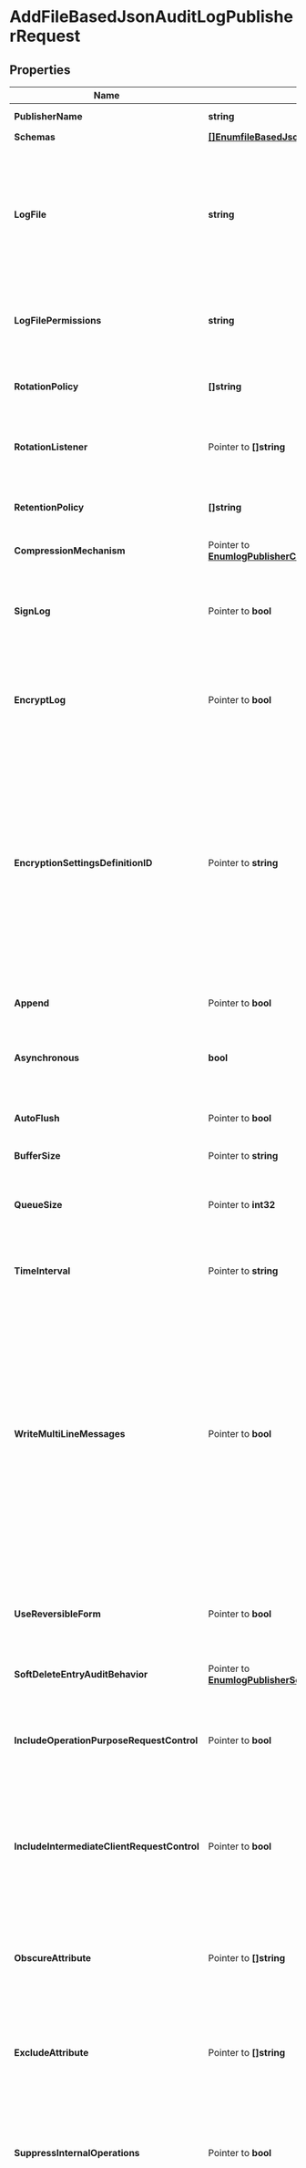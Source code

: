 # AddFileBasedJsonAuditLogPublisherRequest

## Properties

Name | Type | Description | Notes
------------ | ------------- | ------------- | -------------
**PublisherName** | **string** | Name of the new Log Publisher | 
**Schemas** | [**[]EnumfileBasedJsonAuditLogPublisherSchemaUrn**](EnumfileBasedJsonAuditLogPublisherSchemaUrn.md) |  | 
**LogFile** | **string** | The file name to use for the log files generated by the File Based JSON Audit Log Publisher. The path to the file can be specified either as relative to the server root or as an absolute path. | 
**LogFilePermissions** | **string** | The UNIX permissions of the log files created by this File Based JSON Audit Log Publisher. | 
**RotationPolicy** | **[]string** | The rotation policy to use for the File Based JSON Audit Log Publisher . | 
**RotationListener** | Pointer to **[]string** | A listener that should be notified whenever a log file is rotated out of service. | [optional] 
**RetentionPolicy** | **[]string** | The retention policy to use for the File Based JSON Audit Log Publisher . | 
**CompressionMechanism** | Pointer to [**EnumlogPublisherCompressionMechanismProp**](EnumlogPublisherCompressionMechanismProp.md) |  | [optional] 
**SignLog** | Pointer to **bool** | Indicates whether the log should be cryptographically signed so that the log content cannot be altered in an undetectable manner. | [optional] 
**EncryptLog** | Pointer to **bool** | Indicates whether log files should be encrypted so that their content is not available to unauthorized users. | [optional] 
**EncryptionSettingsDefinitionID** | Pointer to **string** | Specifies the ID of the encryption settings definition that should be used to encrypt the data. If this is not provided, the server&#39;s preferred encryption settings definition will be used. The \&quot;encryption-settings list\&quot; command can be used to obtain a list of the encryption settings definitions available in the server. | [optional] 
**Append** | Pointer to **bool** | Specifies whether to append to existing log files. | [optional] 
**Asynchronous** | **bool** | Indicates whether the File Based JSON Audit Log Publisher will publish records asynchronously. | 
**AutoFlush** | Pointer to **bool** | Specifies whether to flush the writer after every log record. | [optional] 
**BufferSize** | Pointer to **string** | Specifies the log file buffer size. | [optional] 
**QueueSize** | Pointer to **int32** | The maximum number of log records that can be stored in the asynchronous queue. | [optional] 
**TimeInterval** | Pointer to **string** | Specifies the interval at which to check whether the log files need to be rotated. | [optional] 
**WriteMultiLineMessages** | Pointer to **bool** | Indicates whether the JSON objects should use a multi-line representation (with each object field and array value on its own line) that may be easier for administrators to read, but each message will be larger (because of additional spaces and end-of-line markers), and it may be more difficult to consume and parse through some text-oriented tools. | [optional] 
**UseReversibleForm** | Pointer to **bool** | Indicates whether the audit log should be written in reversible form so that it is possible to revert the changes if desired. | [optional] 
**SoftDeleteEntryAuditBehavior** | Pointer to [**EnumlogPublisherSoftDeleteEntryAuditBehaviorProp**](EnumlogPublisherSoftDeleteEntryAuditBehaviorProp.md) |  | [optional] 
**IncludeOperationPurposeRequestControl** | Pointer to **bool** | Indicates whether to include information about any operation purpose request control that may have been included in the request. | [optional] 
**IncludeIntermediateClientRequestControl** | Pointer to **bool** | Indicates whether to include information about any intermediate client request control that may have been included in the request. | [optional] 
**ObscureAttribute** | Pointer to **[]string** | Specifies the names of any attribute types that should have their values obscured in the audit log because they may be considered sensitive. | [optional] 
**ExcludeAttribute** | Pointer to **[]string** | Specifies the names of any attribute types that should be excluded from the audit log. | [optional] 
**SuppressInternalOperations** | Pointer to **bool** | Indicates whether internal operations (for example, operations that are initiated by plugins) should be logged along with the operations that are requested by users. | [optional] 
**IncludeProductName** | Pointer to **bool** | Indicates whether log messages should include the product name for the Directory Server. | [optional] 
**IncludeInstanceName** | Pointer to **bool** | Indicates whether log messages should include the instance name for the Directory Server. | [optional] 
**IncludeStartupID** | Pointer to **bool** | Indicates whether log messages should include the startup ID for the Directory Server, which is a value assigned to the server instance at startup and may be used to identify when the server has been restarted. | [optional] 
**IncludeThreadID** | Pointer to **bool** | Indicates whether log messages should include the thread ID for the Directory Server in each log message. This ID can be used to correlate log messages from the same thread within a single log as well as generated by the same thread across different types of log files. More information about the thread with a specific ID can be obtained using the cn&#x3D;JVM Stack Trace,cn&#x3D;monitor entry. | [optional] 
**IncludeRequesterDN** | Pointer to **bool** | Indicates whether log messages for operation requests should include the DN of the authenticated user for the client connection on which the operation was requested. | [optional] 
**IncludeRequesterIPAddress** | Pointer to **bool** | Indicates whether log messages for operation requests should include the IP address of the client that requested the operation. | [optional] 
**IncludeRequestControls** | Pointer to **bool** | Indicates whether log messages for operation requests should include a list of the OIDs of any controls included in the request. | [optional] 
**IncludeResponseControls** | Pointer to **bool** | Indicates whether log messages for operation results should include a list of the OIDs of any controls included in the result. | [optional] 
**IncludeReplicationChangeID** | Pointer to **bool** | Indicates whether to log information about the replication change ID. | [optional] 
**LogConnects** | Pointer to **bool** | Indicates whether to log information about connections established to the server. | [optional] 
**LogDisconnects** | Pointer to **bool** | Indicates whether to log information about connections that have been closed by the client or terminated by the server. | [optional] 
**LogSecurityNegotiation** | Pointer to **bool** | Indicates whether to log information about the result of any security negotiation (e.g., SSL handshake) processing that has been performed. | [optional] 
**LogClientCertificates** | Pointer to **bool** | Indicates whether to log information about any client certificates presented to the server. | [optional] 
**LogRequests** | Pointer to **bool** | Indicates whether to log information about requests received from clients. | [optional] 
**LogResults** | Pointer to **bool** | Indicates whether to log information about the results of client requests. | [optional] 
**LogSearchEntries** | Pointer to **bool** | Indicates whether to log information about search result entries sent to the client. | [optional] 
**LogSearchReferences** | Pointer to **bool** | Indicates whether to log information about search result references sent to the client. | [optional] 
**LogIntermediateResponses** | Pointer to **bool** | Indicates whether to log information about intermediate responses sent to the client. | [optional] 
**SuppressReplicationOperations** | Pointer to **bool** | Indicates whether access messages that are generated by replication operations should be suppressed. | [optional] 
**CorrelateRequestsAndResults** | Pointer to **bool** | Indicates whether to automatically log result messages for any operation in which the corresponding request was logged. In such cases, the result, entry, and reference criteria will be ignored, although the log-responses, log-search-entries, and log-search-references properties will be honored. | [optional] 
**ConnectionCriteria** | Pointer to **string** | Specifies a set of connection criteria that must match the associated client connection in order for a connect, disconnect, request, or result message to be logged. | [optional] 
**RequestCriteria** | Pointer to **string** | Specifies a set of request criteria that must match the associated operation request in order for a request or result to be logged by this Access Log Publisher. | [optional] 
**ResultCriteria** | Pointer to **string** | Specifies a set of result criteria that must match the associated operation result in order for that result to be logged by this Access Log Publisher. | [optional] 
**SearchEntryCriteria** | Pointer to **string** | Specifies a set of search entry criteria that must match the associated search result entry in order for that it to be logged by this Access Log Publisher. | [optional] 
**SearchReferenceCriteria** | Pointer to **string** | Specifies a set of search reference criteria that must match the associated search result reference in order for that it to be logged by this Access Log Publisher. | [optional] 
**Description** | Pointer to **string** | A description for this Log Publisher | [optional] 
**Enabled** | **bool** | Indicates whether the Log Publisher is enabled for use. | 
**LoggingErrorBehavior** | Pointer to [**EnumlogPublisherLoggingErrorBehaviorProp**](EnumlogPublisherLoggingErrorBehaviorProp.md) |  | [optional] 

## Methods

### NewAddFileBasedJsonAuditLogPublisherRequest

`func NewAddFileBasedJsonAuditLogPublisherRequest(publisherName string, schemas []EnumfileBasedJsonAuditLogPublisherSchemaUrn, logFile string, logFilePermissions string, rotationPolicy []string, retentionPolicy []string, asynchronous bool, enabled bool, ) *AddFileBasedJsonAuditLogPublisherRequest`

NewAddFileBasedJsonAuditLogPublisherRequest instantiates a new AddFileBasedJsonAuditLogPublisherRequest object
This constructor will assign default values to properties that have it defined,
and makes sure properties required by API are set, but the set of arguments
will change when the set of required properties is changed

### NewAddFileBasedJsonAuditLogPublisherRequestWithDefaults

`func NewAddFileBasedJsonAuditLogPublisherRequestWithDefaults() *AddFileBasedJsonAuditLogPublisherRequest`

NewAddFileBasedJsonAuditLogPublisherRequestWithDefaults instantiates a new AddFileBasedJsonAuditLogPublisherRequest object
This constructor will only assign default values to properties that have it defined,
but it doesn't guarantee that properties required by API are set

### GetPublisherName

`func (o *AddFileBasedJsonAuditLogPublisherRequest) GetPublisherName() string`

GetPublisherName returns the PublisherName field if non-nil, zero value otherwise.

### GetPublisherNameOk

`func (o *AddFileBasedJsonAuditLogPublisherRequest) GetPublisherNameOk() (*string, bool)`

GetPublisherNameOk returns a tuple with the PublisherName field if it's non-nil, zero value otherwise
and a boolean to check if the value has been set.

### SetPublisherName

`func (o *AddFileBasedJsonAuditLogPublisherRequest) SetPublisherName(v string)`

SetPublisherName sets PublisherName field to given value.


### GetSchemas

`func (o *AddFileBasedJsonAuditLogPublisherRequest) GetSchemas() []EnumfileBasedJsonAuditLogPublisherSchemaUrn`

GetSchemas returns the Schemas field if non-nil, zero value otherwise.

### GetSchemasOk

`func (o *AddFileBasedJsonAuditLogPublisherRequest) GetSchemasOk() (*[]EnumfileBasedJsonAuditLogPublisherSchemaUrn, bool)`

GetSchemasOk returns a tuple with the Schemas field if it's non-nil, zero value otherwise
and a boolean to check if the value has been set.

### SetSchemas

`func (o *AddFileBasedJsonAuditLogPublisherRequest) SetSchemas(v []EnumfileBasedJsonAuditLogPublisherSchemaUrn)`

SetSchemas sets Schemas field to given value.


### GetLogFile

`func (o *AddFileBasedJsonAuditLogPublisherRequest) GetLogFile() string`

GetLogFile returns the LogFile field if non-nil, zero value otherwise.

### GetLogFileOk

`func (o *AddFileBasedJsonAuditLogPublisherRequest) GetLogFileOk() (*string, bool)`

GetLogFileOk returns a tuple with the LogFile field if it's non-nil, zero value otherwise
and a boolean to check if the value has been set.

### SetLogFile

`func (o *AddFileBasedJsonAuditLogPublisherRequest) SetLogFile(v string)`

SetLogFile sets LogFile field to given value.


### GetLogFilePermissions

`func (o *AddFileBasedJsonAuditLogPublisherRequest) GetLogFilePermissions() string`

GetLogFilePermissions returns the LogFilePermissions field if non-nil, zero value otherwise.

### GetLogFilePermissionsOk

`func (o *AddFileBasedJsonAuditLogPublisherRequest) GetLogFilePermissionsOk() (*string, bool)`

GetLogFilePermissionsOk returns a tuple with the LogFilePermissions field if it's non-nil, zero value otherwise
and a boolean to check if the value has been set.

### SetLogFilePermissions

`func (o *AddFileBasedJsonAuditLogPublisherRequest) SetLogFilePermissions(v string)`

SetLogFilePermissions sets LogFilePermissions field to given value.


### GetRotationPolicy

`func (o *AddFileBasedJsonAuditLogPublisherRequest) GetRotationPolicy() []string`

GetRotationPolicy returns the RotationPolicy field if non-nil, zero value otherwise.

### GetRotationPolicyOk

`func (o *AddFileBasedJsonAuditLogPublisherRequest) GetRotationPolicyOk() (*[]string, bool)`

GetRotationPolicyOk returns a tuple with the RotationPolicy field if it's non-nil, zero value otherwise
and a boolean to check if the value has been set.

### SetRotationPolicy

`func (o *AddFileBasedJsonAuditLogPublisherRequest) SetRotationPolicy(v []string)`

SetRotationPolicy sets RotationPolicy field to given value.


### GetRotationListener

`func (o *AddFileBasedJsonAuditLogPublisherRequest) GetRotationListener() []string`

GetRotationListener returns the RotationListener field if non-nil, zero value otherwise.

### GetRotationListenerOk

`func (o *AddFileBasedJsonAuditLogPublisherRequest) GetRotationListenerOk() (*[]string, bool)`

GetRotationListenerOk returns a tuple with the RotationListener field if it's non-nil, zero value otherwise
and a boolean to check if the value has been set.

### SetRotationListener

`func (o *AddFileBasedJsonAuditLogPublisherRequest) SetRotationListener(v []string)`

SetRotationListener sets RotationListener field to given value.

### HasRotationListener

`func (o *AddFileBasedJsonAuditLogPublisherRequest) HasRotationListener() bool`

HasRotationListener returns a boolean if a field has been set.

### GetRetentionPolicy

`func (o *AddFileBasedJsonAuditLogPublisherRequest) GetRetentionPolicy() []string`

GetRetentionPolicy returns the RetentionPolicy field if non-nil, zero value otherwise.

### GetRetentionPolicyOk

`func (o *AddFileBasedJsonAuditLogPublisherRequest) GetRetentionPolicyOk() (*[]string, bool)`

GetRetentionPolicyOk returns a tuple with the RetentionPolicy field if it's non-nil, zero value otherwise
and a boolean to check if the value has been set.

### SetRetentionPolicy

`func (o *AddFileBasedJsonAuditLogPublisherRequest) SetRetentionPolicy(v []string)`

SetRetentionPolicy sets RetentionPolicy field to given value.


### GetCompressionMechanism

`func (o *AddFileBasedJsonAuditLogPublisherRequest) GetCompressionMechanism() EnumlogPublisherCompressionMechanismProp`

GetCompressionMechanism returns the CompressionMechanism field if non-nil, zero value otherwise.

### GetCompressionMechanismOk

`func (o *AddFileBasedJsonAuditLogPublisherRequest) GetCompressionMechanismOk() (*EnumlogPublisherCompressionMechanismProp, bool)`

GetCompressionMechanismOk returns a tuple with the CompressionMechanism field if it's non-nil, zero value otherwise
and a boolean to check if the value has been set.

### SetCompressionMechanism

`func (o *AddFileBasedJsonAuditLogPublisherRequest) SetCompressionMechanism(v EnumlogPublisherCompressionMechanismProp)`

SetCompressionMechanism sets CompressionMechanism field to given value.

### HasCompressionMechanism

`func (o *AddFileBasedJsonAuditLogPublisherRequest) HasCompressionMechanism() bool`

HasCompressionMechanism returns a boolean if a field has been set.

### GetSignLog

`func (o *AddFileBasedJsonAuditLogPublisherRequest) GetSignLog() bool`

GetSignLog returns the SignLog field if non-nil, zero value otherwise.

### GetSignLogOk

`func (o *AddFileBasedJsonAuditLogPublisherRequest) GetSignLogOk() (*bool, bool)`

GetSignLogOk returns a tuple with the SignLog field if it's non-nil, zero value otherwise
and a boolean to check if the value has been set.

### SetSignLog

`func (o *AddFileBasedJsonAuditLogPublisherRequest) SetSignLog(v bool)`

SetSignLog sets SignLog field to given value.

### HasSignLog

`func (o *AddFileBasedJsonAuditLogPublisherRequest) HasSignLog() bool`

HasSignLog returns a boolean if a field has been set.

### GetEncryptLog

`func (o *AddFileBasedJsonAuditLogPublisherRequest) GetEncryptLog() bool`

GetEncryptLog returns the EncryptLog field if non-nil, zero value otherwise.

### GetEncryptLogOk

`func (o *AddFileBasedJsonAuditLogPublisherRequest) GetEncryptLogOk() (*bool, bool)`

GetEncryptLogOk returns a tuple with the EncryptLog field if it's non-nil, zero value otherwise
and a boolean to check if the value has been set.

### SetEncryptLog

`func (o *AddFileBasedJsonAuditLogPublisherRequest) SetEncryptLog(v bool)`

SetEncryptLog sets EncryptLog field to given value.

### HasEncryptLog

`func (o *AddFileBasedJsonAuditLogPublisherRequest) HasEncryptLog() bool`

HasEncryptLog returns a boolean if a field has been set.

### GetEncryptionSettingsDefinitionID

`func (o *AddFileBasedJsonAuditLogPublisherRequest) GetEncryptionSettingsDefinitionID() string`

GetEncryptionSettingsDefinitionID returns the EncryptionSettingsDefinitionID field if non-nil, zero value otherwise.

### GetEncryptionSettingsDefinitionIDOk

`func (o *AddFileBasedJsonAuditLogPublisherRequest) GetEncryptionSettingsDefinitionIDOk() (*string, bool)`

GetEncryptionSettingsDefinitionIDOk returns a tuple with the EncryptionSettingsDefinitionID field if it's non-nil, zero value otherwise
and a boolean to check if the value has been set.

### SetEncryptionSettingsDefinitionID

`func (o *AddFileBasedJsonAuditLogPublisherRequest) SetEncryptionSettingsDefinitionID(v string)`

SetEncryptionSettingsDefinitionID sets EncryptionSettingsDefinitionID field to given value.

### HasEncryptionSettingsDefinitionID

`func (o *AddFileBasedJsonAuditLogPublisherRequest) HasEncryptionSettingsDefinitionID() bool`

HasEncryptionSettingsDefinitionID returns a boolean if a field has been set.

### GetAppend

`func (o *AddFileBasedJsonAuditLogPublisherRequest) GetAppend() bool`

GetAppend returns the Append field if non-nil, zero value otherwise.

### GetAppendOk

`func (o *AddFileBasedJsonAuditLogPublisherRequest) GetAppendOk() (*bool, bool)`

GetAppendOk returns a tuple with the Append field if it's non-nil, zero value otherwise
and a boolean to check if the value has been set.

### SetAppend

`func (o *AddFileBasedJsonAuditLogPublisherRequest) SetAppend(v bool)`

SetAppend sets Append field to given value.

### HasAppend

`func (o *AddFileBasedJsonAuditLogPublisherRequest) HasAppend() bool`

HasAppend returns a boolean if a field has been set.

### GetAsynchronous

`func (o *AddFileBasedJsonAuditLogPublisherRequest) GetAsynchronous() bool`

GetAsynchronous returns the Asynchronous field if non-nil, zero value otherwise.

### GetAsynchronousOk

`func (o *AddFileBasedJsonAuditLogPublisherRequest) GetAsynchronousOk() (*bool, bool)`

GetAsynchronousOk returns a tuple with the Asynchronous field if it's non-nil, zero value otherwise
and a boolean to check if the value has been set.

### SetAsynchronous

`func (o *AddFileBasedJsonAuditLogPublisherRequest) SetAsynchronous(v bool)`

SetAsynchronous sets Asynchronous field to given value.


### GetAutoFlush

`func (o *AddFileBasedJsonAuditLogPublisherRequest) GetAutoFlush() bool`

GetAutoFlush returns the AutoFlush field if non-nil, zero value otherwise.

### GetAutoFlushOk

`func (o *AddFileBasedJsonAuditLogPublisherRequest) GetAutoFlushOk() (*bool, bool)`

GetAutoFlushOk returns a tuple with the AutoFlush field if it's non-nil, zero value otherwise
and a boolean to check if the value has been set.

### SetAutoFlush

`func (o *AddFileBasedJsonAuditLogPublisherRequest) SetAutoFlush(v bool)`

SetAutoFlush sets AutoFlush field to given value.

### HasAutoFlush

`func (o *AddFileBasedJsonAuditLogPublisherRequest) HasAutoFlush() bool`

HasAutoFlush returns a boolean if a field has been set.

### GetBufferSize

`func (o *AddFileBasedJsonAuditLogPublisherRequest) GetBufferSize() string`

GetBufferSize returns the BufferSize field if non-nil, zero value otherwise.

### GetBufferSizeOk

`func (o *AddFileBasedJsonAuditLogPublisherRequest) GetBufferSizeOk() (*string, bool)`

GetBufferSizeOk returns a tuple with the BufferSize field if it's non-nil, zero value otherwise
and a boolean to check if the value has been set.

### SetBufferSize

`func (o *AddFileBasedJsonAuditLogPublisherRequest) SetBufferSize(v string)`

SetBufferSize sets BufferSize field to given value.

### HasBufferSize

`func (o *AddFileBasedJsonAuditLogPublisherRequest) HasBufferSize() bool`

HasBufferSize returns a boolean if a field has been set.

### GetQueueSize

`func (o *AddFileBasedJsonAuditLogPublisherRequest) GetQueueSize() int32`

GetQueueSize returns the QueueSize field if non-nil, zero value otherwise.

### GetQueueSizeOk

`func (o *AddFileBasedJsonAuditLogPublisherRequest) GetQueueSizeOk() (*int32, bool)`

GetQueueSizeOk returns a tuple with the QueueSize field if it's non-nil, zero value otherwise
and a boolean to check if the value has been set.

### SetQueueSize

`func (o *AddFileBasedJsonAuditLogPublisherRequest) SetQueueSize(v int32)`

SetQueueSize sets QueueSize field to given value.

### HasQueueSize

`func (o *AddFileBasedJsonAuditLogPublisherRequest) HasQueueSize() bool`

HasQueueSize returns a boolean if a field has been set.

### GetTimeInterval

`func (o *AddFileBasedJsonAuditLogPublisherRequest) GetTimeInterval() string`

GetTimeInterval returns the TimeInterval field if non-nil, zero value otherwise.

### GetTimeIntervalOk

`func (o *AddFileBasedJsonAuditLogPublisherRequest) GetTimeIntervalOk() (*string, bool)`

GetTimeIntervalOk returns a tuple with the TimeInterval field if it's non-nil, zero value otherwise
and a boolean to check if the value has been set.

### SetTimeInterval

`func (o *AddFileBasedJsonAuditLogPublisherRequest) SetTimeInterval(v string)`

SetTimeInterval sets TimeInterval field to given value.

### HasTimeInterval

`func (o *AddFileBasedJsonAuditLogPublisherRequest) HasTimeInterval() bool`

HasTimeInterval returns a boolean if a field has been set.

### GetWriteMultiLineMessages

`func (o *AddFileBasedJsonAuditLogPublisherRequest) GetWriteMultiLineMessages() bool`

GetWriteMultiLineMessages returns the WriteMultiLineMessages field if non-nil, zero value otherwise.

### GetWriteMultiLineMessagesOk

`func (o *AddFileBasedJsonAuditLogPublisherRequest) GetWriteMultiLineMessagesOk() (*bool, bool)`

GetWriteMultiLineMessagesOk returns a tuple with the WriteMultiLineMessages field if it's non-nil, zero value otherwise
and a boolean to check if the value has been set.

### SetWriteMultiLineMessages

`func (o *AddFileBasedJsonAuditLogPublisherRequest) SetWriteMultiLineMessages(v bool)`

SetWriteMultiLineMessages sets WriteMultiLineMessages field to given value.

### HasWriteMultiLineMessages

`func (o *AddFileBasedJsonAuditLogPublisherRequest) HasWriteMultiLineMessages() bool`

HasWriteMultiLineMessages returns a boolean if a field has been set.

### GetUseReversibleForm

`func (o *AddFileBasedJsonAuditLogPublisherRequest) GetUseReversibleForm() bool`

GetUseReversibleForm returns the UseReversibleForm field if non-nil, zero value otherwise.

### GetUseReversibleFormOk

`func (o *AddFileBasedJsonAuditLogPublisherRequest) GetUseReversibleFormOk() (*bool, bool)`

GetUseReversibleFormOk returns a tuple with the UseReversibleForm field if it's non-nil, zero value otherwise
and a boolean to check if the value has been set.

### SetUseReversibleForm

`func (o *AddFileBasedJsonAuditLogPublisherRequest) SetUseReversibleForm(v bool)`

SetUseReversibleForm sets UseReversibleForm field to given value.

### HasUseReversibleForm

`func (o *AddFileBasedJsonAuditLogPublisherRequest) HasUseReversibleForm() bool`

HasUseReversibleForm returns a boolean if a field has been set.

### GetSoftDeleteEntryAuditBehavior

`func (o *AddFileBasedJsonAuditLogPublisherRequest) GetSoftDeleteEntryAuditBehavior() EnumlogPublisherSoftDeleteEntryAuditBehaviorProp`

GetSoftDeleteEntryAuditBehavior returns the SoftDeleteEntryAuditBehavior field if non-nil, zero value otherwise.

### GetSoftDeleteEntryAuditBehaviorOk

`func (o *AddFileBasedJsonAuditLogPublisherRequest) GetSoftDeleteEntryAuditBehaviorOk() (*EnumlogPublisherSoftDeleteEntryAuditBehaviorProp, bool)`

GetSoftDeleteEntryAuditBehaviorOk returns a tuple with the SoftDeleteEntryAuditBehavior field if it's non-nil, zero value otherwise
and a boolean to check if the value has been set.

### SetSoftDeleteEntryAuditBehavior

`func (o *AddFileBasedJsonAuditLogPublisherRequest) SetSoftDeleteEntryAuditBehavior(v EnumlogPublisherSoftDeleteEntryAuditBehaviorProp)`

SetSoftDeleteEntryAuditBehavior sets SoftDeleteEntryAuditBehavior field to given value.

### HasSoftDeleteEntryAuditBehavior

`func (o *AddFileBasedJsonAuditLogPublisherRequest) HasSoftDeleteEntryAuditBehavior() bool`

HasSoftDeleteEntryAuditBehavior returns a boolean if a field has been set.

### GetIncludeOperationPurposeRequestControl

`func (o *AddFileBasedJsonAuditLogPublisherRequest) GetIncludeOperationPurposeRequestControl() bool`

GetIncludeOperationPurposeRequestControl returns the IncludeOperationPurposeRequestControl field if non-nil, zero value otherwise.

### GetIncludeOperationPurposeRequestControlOk

`func (o *AddFileBasedJsonAuditLogPublisherRequest) GetIncludeOperationPurposeRequestControlOk() (*bool, bool)`

GetIncludeOperationPurposeRequestControlOk returns a tuple with the IncludeOperationPurposeRequestControl field if it's non-nil, zero value otherwise
and a boolean to check if the value has been set.

### SetIncludeOperationPurposeRequestControl

`func (o *AddFileBasedJsonAuditLogPublisherRequest) SetIncludeOperationPurposeRequestControl(v bool)`

SetIncludeOperationPurposeRequestControl sets IncludeOperationPurposeRequestControl field to given value.

### HasIncludeOperationPurposeRequestControl

`func (o *AddFileBasedJsonAuditLogPublisherRequest) HasIncludeOperationPurposeRequestControl() bool`

HasIncludeOperationPurposeRequestControl returns a boolean if a field has been set.

### GetIncludeIntermediateClientRequestControl

`func (o *AddFileBasedJsonAuditLogPublisherRequest) GetIncludeIntermediateClientRequestControl() bool`

GetIncludeIntermediateClientRequestControl returns the IncludeIntermediateClientRequestControl field if non-nil, zero value otherwise.

### GetIncludeIntermediateClientRequestControlOk

`func (o *AddFileBasedJsonAuditLogPublisherRequest) GetIncludeIntermediateClientRequestControlOk() (*bool, bool)`

GetIncludeIntermediateClientRequestControlOk returns a tuple with the IncludeIntermediateClientRequestControl field if it's non-nil, zero value otherwise
and a boolean to check if the value has been set.

### SetIncludeIntermediateClientRequestControl

`func (o *AddFileBasedJsonAuditLogPublisherRequest) SetIncludeIntermediateClientRequestControl(v bool)`

SetIncludeIntermediateClientRequestControl sets IncludeIntermediateClientRequestControl field to given value.

### HasIncludeIntermediateClientRequestControl

`func (o *AddFileBasedJsonAuditLogPublisherRequest) HasIncludeIntermediateClientRequestControl() bool`

HasIncludeIntermediateClientRequestControl returns a boolean if a field has been set.

### GetObscureAttribute

`func (o *AddFileBasedJsonAuditLogPublisherRequest) GetObscureAttribute() []string`

GetObscureAttribute returns the ObscureAttribute field if non-nil, zero value otherwise.

### GetObscureAttributeOk

`func (o *AddFileBasedJsonAuditLogPublisherRequest) GetObscureAttributeOk() (*[]string, bool)`

GetObscureAttributeOk returns a tuple with the ObscureAttribute field if it's non-nil, zero value otherwise
and a boolean to check if the value has been set.

### SetObscureAttribute

`func (o *AddFileBasedJsonAuditLogPublisherRequest) SetObscureAttribute(v []string)`

SetObscureAttribute sets ObscureAttribute field to given value.

### HasObscureAttribute

`func (o *AddFileBasedJsonAuditLogPublisherRequest) HasObscureAttribute() bool`

HasObscureAttribute returns a boolean if a field has been set.

### GetExcludeAttribute

`func (o *AddFileBasedJsonAuditLogPublisherRequest) GetExcludeAttribute() []string`

GetExcludeAttribute returns the ExcludeAttribute field if non-nil, zero value otherwise.

### GetExcludeAttributeOk

`func (o *AddFileBasedJsonAuditLogPublisherRequest) GetExcludeAttributeOk() (*[]string, bool)`

GetExcludeAttributeOk returns a tuple with the ExcludeAttribute field if it's non-nil, zero value otherwise
and a boolean to check if the value has been set.

### SetExcludeAttribute

`func (o *AddFileBasedJsonAuditLogPublisherRequest) SetExcludeAttribute(v []string)`

SetExcludeAttribute sets ExcludeAttribute field to given value.

### HasExcludeAttribute

`func (o *AddFileBasedJsonAuditLogPublisherRequest) HasExcludeAttribute() bool`

HasExcludeAttribute returns a boolean if a field has been set.

### GetSuppressInternalOperations

`func (o *AddFileBasedJsonAuditLogPublisherRequest) GetSuppressInternalOperations() bool`

GetSuppressInternalOperations returns the SuppressInternalOperations field if non-nil, zero value otherwise.

### GetSuppressInternalOperationsOk

`func (o *AddFileBasedJsonAuditLogPublisherRequest) GetSuppressInternalOperationsOk() (*bool, bool)`

GetSuppressInternalOperationsOk returns a tuple with the SuppressInternalOperations field if it's non-nil, zero value otherwise
and a boolean to check if the value has been set.

### SetSuppressInternalOperations

`func (o *AddFileBasedJsonAuditLogPublisherRequest) SetSuppressInternalOperations(v bool)`

SetSuppressInternalOperations sets SuppressInternalOperations field to given value.

### HasSuppressInternalOperations

`func (o *AddFileBasedJsonAuditLogPublisherRequest) HasSuppressInternalOperations() bool`

HasSuppressInternalOperations returns a boolean if a field has been set.

### GetIncludeProductName

`func (o *AddFileBasedJsonAuditLogPublisherRequest) GetIncludeProductName() bool`

GetIncludeProductName returns the IncludeProductName field if non-nil, zero value otherwise.

### GetIncludeProductNameOk

`func (o *AddFileBasedJsonAuditLogPublisherRequest) GetIncludeProductNameOk() (*bool, bool)`

GetIncludeProductNameOk returns a tuple with the IncludeProductName field if it's non-nil, zero value otherwise
and a boolean to check if the value has been set.

### SetIncludeProductName

`func (o *AddFileBasedJsonAuditLogPublisherRequest) SetIncludeProductName(v bool)`

SetIncludeProductName sets IncludeProductName field to given value.

### HasIncludeProductName

`func (o *AddFileBasedJsonAuditLogPublisherRequest) HasIncludeProductName() bool`

HasIncludeProductName returns a boolean if a field has been set.

### GetIncludeInstanceName

`func (o *AddFileBasedJsonAuditLogPublisherRequest) GetIncludeInstanceName() bool`

GetIncludeInstanceName returns the IncludeInstanceName field if non-nil, zero value otherwise.

### GetIncludeInstanceNameOk

`func (o *AddFileBasedJsonAuditLogPublisherRequest) GetIncludeInstanceNameOk() (*bool, bool)`

GetIncludeInstanceNameOk returns a tuple with the IncludeInstanceName field if it's non-nil, zero value otherwise
and a boolean to check if the value has been set.

### SetIncludeInstanceName

`func (o *AddFileBasedJsonAuditLogPublisherRequest) SetIncludeInstanceName(v bool)`

SetIncludeInstanceName sets IncludeInstanceName field to given value.

### HasIncludeInstanceName

`func (o *AddFileBasedJsonAuditLogPublisherRequest) HasIncludeInstanceName() bool`

HasIncludeInstanceName returns a boolean if a field has been set.

### GetIncludeStartupID

`func (o *AddFileBasedJsonAuditLogPublisherRequest) GetIncludeStartupID() bool`

GetIncludeStartupID returns the IncludeStartupID field if non-nil, zero value otherwise.

### GetIncludeStartupIDOk

`func (o *AddFileBasedJsonAuditLogPublisherRequest) GetIncludeStartupIDOk() (*bool, bool)`

GetIncludeStartupIDOk returns a tuple with the IncludeStartupID field if it's non-nil, zero value otherwise
and a boolean to check if the value has been set.

### SetIncludeStartupID

`func (o *AddFileBasedJsonAuditLogPublisherRequest) SetIncludeStartupID(v bool)`

SetIncludeStartupID sets IncludeStartupID field to given value.

### HasIncludeStartupID

`func (o *AddFileBasedJsonAuditLogPublisherRequest) HasIncludeStartupID() bool`

HasIncludeStartupID returns a boolean if a field has been set.

### GetIncludeThreadID

`func (o *AddFileBasedJsonAuditLogPublisherRequest) GetIncludeThreadID() bool`

GetIncludeThreadID returns the IncludeThreadID field if non-nil, zero value otherwise.

### GetIncludeThreadIDOk

`func (o *AddFileBasedJsonAuditLogPublisherRequest) GetIncludeThreadIDOk() (*bool, bool)`

GetIncludeThreadIDOk returns a tuple with the IncludeThreadID field if it's non-nil, zero value otherwise
and a boolean to check if the value has been set.

### SetIncludeThreadID

`func (o *AddFileBasedJsonAuditLogPublisherRequest) SetIncludeThreadID(v bool)`

SetIncludeThreadID sets IncludeThreadID field to given value.

### HasIncludeThreadID

`func (o *AddFileBasedJsonAuditLogPublisherRequest) HasIncludeThreadID() bool`

HasIncludeThreadID returns a boolean if a field has been set.

### GetIncludeRequesterDN

`func (o *AddFileBasedJsonAuditLogPublisherRequest) GetIncludeRequesterDN() bool`

GetIncludeRequesterDN returns the IncludeRequesterDN field if non-nil, zero value otherwise.

### GetIncludeRequesterDNOk

`func (o *AddFileBasedJsonAuditLogPublisherRequest) GetIncludeRequesterDNOk() (*bool, bool)`

GetIncludeRequesterDNOk returns a tuple with the IncludeRequesterDN field if it's non-nil, zero value otherwise
and a boolean to check if the value has been set.

### SetIncludeRequesterDN

`func (o *AddFileBasedJsonAuditLogPublisherRequest) SetIncludeRequesterDN(v bool)`

SetIncludeRequesterDN sets IncludeRequesterDN field to given value.

### HasIncludeRequesterDN

`func (o *AddFileBasedJsonAuditLogPublisherRequest) HasIncludeRequesterDN() bool`

HasIncludeRequesterDN returns a boolean if a field has been set.

### GetIncludeRequesterIPAddress

`func (o *AddFileBasedJsonAuditLogPublisherRequest) GetIncludeRequesterIPAddress() bool`

GetIncludeRequesterIPAddress returns the IncludeRequesterIPAddress field if non-nil, zero value otherwise.

### GetIncludeRequesterIPAddressOk

`func (o *AddFileBasedJsonAuditLogPublisherRequest) GetIncludeRequesterIPAddressOk() (*bool, bool)`

GetIncludeRequesterIPAddressOk returns a tuple with the IncludeRequesterIPAddress field if it's non-nil, zero value otherwise
and a boolean to check if the value has been set.

### SetIncludeRequesterIPAddress

`func (o *AddFileBasedJsonAuditLogPublisherRequest) SetIncludeRequesterIPAddress(v bool)`

SetIncludeRequesterIPAddress sets IncludeRequesterIPAddress field to given value.

### HasIncludeRequesterIPAddress

`func (o *AddFileBasedJsonAuditLogPublisherRequest) HasIncludeRequesterIPAddress() bool`

HasIncludeRequesterIPAddress returns a boolean if a field has been set.

### GetIncludeRequestControls

`func (o *AddFileBasedJsonAuditLogPublisherRequest) GetIncludeRequestControls() bool`

GetIncludeRequestControls returns the IncludeRequestControls field if non-nil, zero value otherwise.

### GetIncludeRequestControlsOk

`func (o *AddFileBasedJsonAuditLogPublisherRequest) GetIncludeRequestControlsOk() (*bool, bool)`

GetIncludeRequestControlsOk returns a tuple with the IncludeRequestControls field if it's non-nil, zero value otherwise
and a boolean to check if the value has been set.

### SetIncludeRequestControls

`func (o *AddFileBasedJsonAuditLogPublisherRequest) SetIncludeRequestControls(v bool)`

SetIncludeRequestControls sets IncludeRequestControls field to given value.

### HasIncludeRequestControls

`func (o *AddFileBasedJsonAuditLogPublisherRequest) HasIncludeRequestControls() bool`

HasIncludeRequestControls returns a boolean if a field has been set.

### GetIncludeResponseControls

`func (o *AddFileBasedJsonAuditLogPublisherRequest) GetIncludeResponseControls() bool`

GetIncludeResponseControls returns the IncludeResponseControls field if non-nil, zero value otherwise.

### GetIncludeResponseControlsOk

`func (o *AddFileBasedJsonAuditLogPublisherRequest) GetIncludeResponseControlsOk() (*bool, bool)`

GetIncludeResponseControlsOk returns a tuple with the IncludeResponseControls field if it's non-nil, zero value otherwise
and a boolean to check if the value has been set.

### SetIncludeResponseControls

`func (o *AddFileBasedJsonAuditLogPublisherRequest) SetIncludeResponseControls(v bool)`

SetIncludeResponseControls sets IncludeResponseControls field to given value.

### HasIncludeResponseControls

`func (o *AddFileBasedJsonAuditLogPublisherRequest) HasIncludeResponseControls() bool`

HasIncludeResponseControls returns a boolean if a field has been set.

### GetIncludeReplicationChangeID

`func (o *AddFileBasedJsonAuditLogPublisherRequest) GetIncludeReplicationChangeID() bool`

GetIncludeReplicationChangeID returns the IncludeReplicationChangeID field if non-nil, zero value otherwise.

### GetIncludeReplicationChangeIDOk

`func (o *AddFileBasedJsonAuditLogPublisherRequest) GetIncludeReplicationChangeIDOk() (*bool, bool)`

GetIncludeReplicationChangeIDOk returns a tuple with the IncludeReplicationChangeID field if it's non-nil, zero value otherwise
and a boolean to check if the value has been set.

### SetIncludeReplicationChangeID

`func (o *AddFileBasedJsonAuditLogPublisherRequest) SetIncludeReplicationChangeID(v bool)`

SetIncludeReplicationChangeID sets IncludeReplicationChangeID field to given value.

### HasIncludeReplicationChangeID

`func (o *AddFileBasedJsonAuditLogPublisherRequest) HasIncludeReplicationChangeID() bool`

HasIncludeReplicationChangeID returns a boolean if a field has been set.

### GetLogConnects

`func (o *AddFileBasedJsonAuditLogPublisherRequest) GetLogConnects() bool`

GetLogConnects returns the LogConnects field if non-nil, zero value otherwise.

### GetLogConnectsOk

`func (o *AddFileBasedJsonAuditLogPublisherRequest) GetLogConnectsOk() (*bool, bool)`

GetLogConnectsOk returns a tuple with the LogConnects field if it's non-nil, zero value otherwise
and a boolean to check if the value has been set.

### SetLogConnects

`func (o *AddFileBasedJsonAuditLogPublisherRequest) SetLogConnects(v bool)`

SetLogConnects sets LogConnects field to given value.

### HasLogConnects

`func (o *AddFileBasedJsonAuditLogPublisherRequest) HasLogConnects() bool`

HasLogConnects returns a boolean if a field has been set.

### GetLogDisconnects

`func (o *AddFileBasedJsonAuditLogPublisherRequest) GetLogDisconnects() bool`

GetLogDisconnects returns the LogDisconnects field if non-nil, zero value otherwise.

### GetLogDisconnectsOk

`func (o *AddFileBasedJsonAuditLogPublisherRequest) GetLogDisconnectsOk() (*bool, bool)`

GetLogDisconnectsOk returns a tuple with the LogDisconnects field if it's non-nil, zero value otherwise
and a boolean to check if the value has been set.

### SetLogDisconnects

`func (o *AddFileBasedJsonAuditLogPublisherRequest) SetLogDisconnects(v bool)`

SetLogDisconnects sets LogDisconnects field to given value.

### HasLogDisconnects

`func (o *AddFileBasedJsonAuditLogPublisherRequest) HasLogDisconnects() bool`

HasLogDisconnects returns a boolean if a field has been set.

### GetLogSecurityNegotiation

`func (o *AddFileBasedJsonAuditLogPublisherRequest) GetLogSecurityNegotiation() bool`

GetLogSecurityNegotiation returns the LogSecurityNegotiation field if non-nil, zero value otherwise.

### GetLogSecurityNegotiationOk

`func (o *AddFileBasedJsonAuditLogPublisherRequest) GetLogSecurityNegotiationOk() (*bool, bool)`

GetLogSecurityNegotiationOk returns a tuple with the LogSecurityNegotiation field if it's non-nil, zero value otherwise
and a boolean to check if the value has been set.

### SetLogSecurityNegotiation

`func (o *AddFileBasedJsonAuditLogPublisherRequest) SetLogSecurityNegotiation(v bool)`

SetLogSecurityNegotiation sets LogSecurityNegotiation field to given value.

### HasLogSecurityNegotiation

`func (o *AddFileBasedJsonAuditLogPublisherRequest) HasLogSecurityNegotiation() bool`

HasLogSecurityNegotiation returns a boolean if a field has been set.

### GetLogClientCertificates

`func (o *AddFileBasedJsonAuditLogPublisherRequest) GetLogClientCertificates() bool`

GetLogClientCertificates returns the LogClientCertificates field if non-nil, zero value otherwise.

### GetLogClientCertificatesOk

`func (o *AddFileBasedJsonAuditLogPublisherRequest) GetLogClientCertificatesOk() (*bool, bool)`

GetLogClientCertificatesOk returns a tuple with the LogClientCertificates field if it's non-nil, zero value otherwise
and a boolean to check if the value has been set.

### SetLogClientCertificates

`func (o *AddFileBasedJsonAuditLogPublisherRequest) SetLogClientCertificates(v bool)`

SetLogClientCertificates sets LogClientCertificates field to given value.

### HasLogClientCertificates

`func (o *AddFileBasedJsonAuditLogPublisherRequest) HasLogClientCertificates() bool`

HasLogClientCertificates returns a boolean if a field has been set.

### GetLogRequests

`func (o *AddFileBasedJsonAuditLogPublisherRequest) GetLogRequests() bool`

GetLogRequests returns the LogRequests field if non-nil, zero value otherwise.

### GetLogRequestsOk

`func (o *AddFileBasedJsonAuditLogPublisherRequest) GetLogRequestsOk() (*bool, bool)`

GetLogRequestsOk returns a tuple with the LogRequests field if it's non-nil, zero value otherwise
and a boolean to check if the value has been set.

### SetLogRequests

`func (o *AddFileBasedJsonAuditLogPublisherRequest) SetLogRequests(v bool)`

SetLogRequests sets LogRequests field to given value.

### HasLogRequests

`func (o *AddFileBasedJsonAuditLogPublisherRequest) HasLogRequests() bool`

HasLogRequests returns a boolean if a field has been set.

### GetLogResults

`func (o *AddFileBasedJsonAuditLogPublisherRequest) GetLogResults() bool`

GetLogResults returns the LogResults field if non-nil, zero value otherwise.

### GetLogResultsOk

`func (o *AddFileBasedJsonAuditLogPublisherRequest) GetLogResultsOk() (*bool, bool)`

GetLogResultsOk returns a tuple with the LogResults field if it's non-nil, zero value otherwise
and a boolean to check if the value has been set.

### SetLogResults

`func (o *AddFileBasedJsonAuditLogPublisherRequest) SetLogResults(v bool)`

SetLogResults sets LogResults field to given value.

### HasLogResults

`func (o *AddFileBasedJsonAuditLogPublisherRequest) HasLogResults() bool`

HasLogResults returns a boolean if a field has been set.

### GetLogSearchEntries

`func (o *AddFileBasedJsonAuditLogPublisherRequest) GetLogSearchEntries() bool`

GetLogSearchEntries returns the LogSearchEntries field if non-nil, zero value otherwise.

### GetLogSearchEntriesOk

`func (o *AddFileBasedJsonAuditLogPublisherRequest) GetLogSearchEntriesOk() (*bool, bool)`

GetLogSearchEntriesOk returns a tuple with the LogSearchEntries field if it's non-nil, zero value otherwise
and a boolean to check if the value has been set.

### SetLogSearchEntries

`func (o *AddFileBasedJsonAuditLogPublisherRequest) SetLogSearchEntries(v bool)`

SetLogSearchEntries sets LogSearchEntries field to given value.

### HasLogSearchEntries

`func (o *AddFileBasedJsonAuditLogPublisherRequest) HasLogSearchEntries() bool`

HasLogSearchEntries returns a boolean if a field has been set.

### GetLogSearchReferences

`func (o *AddFileBasedJsonAuditLogPublisherRequest) GetLogSearchReferences() bool`

GetLogSearchReferences returns the LogSearchReferences field if non-nil, zero value otherwise.

### GetLogSearchReferencesOk

`func (o *AddFileBasedJsonAuditLogPublisherRequest) GetLogSearchReferencesOk() (*bool, bool)`

GetLogSearchReferencesOk returns a tuple with the LogSearchReferences field if it's non-nil, zero value otherwise
and a boolean to check if the value has been set.

### SetLogSearchReferences

`func (o *AddFileBasedJsonAuditLogPublisherRequest) SetLogSearchReferences(v bool)`

SetLogSearchReferences sets LogSearchReferences field to given value.

### HasLogSearchReferences

`func (o *AddFileBasedJsonAuditLogPublisherRequest) HasLogSearchReferences() bool`

HasLogSearchReferences returns a boolean if a field has been set.

### GetLogIntermediateResponses

`func (o *AddFileBasedJsonAuditLogPublisherRequest) GetLogIntermediateResponses() bool`

GetLogIntermediateResponses returns the LogIntermediateResponses field if non-nil, zero value otherwise.

### GetLogIntermediateResponsesOk

`func (o *AddFileBasedJsonAuditLogPublisherRequest) GetLogIntermediateResponsesOk() (*bool, bool)`

GetLogIntermediateResponsesOk returns a tuple with the LogIntermediateResponses field if it's non-nil, zero value otherwise
and a boolean to check if the value has been set.

### SetLogIntermediateResponses

`func (o *AddFileBasedJsonAuditLogPublisherRequest) SetLogIntermediateResponses(v bool)`

SetLogIntermediateResponses sets LogIntermediateResponses field to given value.

### HasLogIntermediateResponses

`func (o *AddFileBasedJsonAuditLogPublisherRequest) HasLogIntermediateResponses() bool`

HasLogIntermediateResponses returns a boolean if a field has been set.

### GetSuppressReplicationOperations

`func (o *AddFileBasedJsonAuditLogPublisherRequest) GetSuppressReplicationOperations() bool`

GetSuppressReplicationOperations returns the SuppressReplicationOperations field if non-nil, zero value otherwise.

### GetSuppressReplicationOperationsOk

`func (o *AddFileBasedJsonAuditLogPublisherRequest) GetSuppressReplicationOperationsOk() (*bool, bool)`

GetSuppressReplicationOperationsOk returns a tuple with the SuppressReplicationOperations field if it's non-nil, zero value otherwise
and a boolean to check if the value has been set.

### SetSuppressReplicationOperations

`func (o *AddFileBasedJsonAuditLogPublisherRequest) SetSuppressReplicationOperations(v bool)`

SetSuppressReplicationOperations sets SuppressReplicationOperations field to given value.

### HasSuppressReplicationOperations

`func (o *AddFileBasedJsonAuditLogPublisherRequest) HasSuppressReplicationOperations() bool`

HasSuppressReplicationOperations returns a boolean if a field has been set.

### GetCorrelateRequestsAndResults

`func (o *AddFileBasedJsonAuditLogPublisherRequest) GetCorrelateRequestsAndResults() bool`

GetCorrelateRequestsAndResults returns the CorrelateRequestsAndResults field if non-nil, zero value otherwise.

### GetCorrelateRequestsAndResultsOk

`func (o *AddFileBasedJsonAuditLogPublisherRequest) GetCorrelateRequestsAndResultsOk() (*bool, bool)`

GetCorrelateRequestsAndResultsOk returns a tuple with the CorrelateRequestsAndResults field if it's non-nil, zero value otherwise
and a boolean to check if the value has been set.

### SetCorrelateRequestsAndResults

`func (o *AddFileBasedJsonAuditLogPublisherRequest) SetCorrelateRequestsAndResults(v bool)`

SetCorrelateRequestsAndResults sets CorrelateRequestsAndResults field to given value.

### HasCorrelateRequestsAndResults

`func (o *AddFileBasedJsonAuditLogPublisherRequest) HasCorrelateRequestsAndResults() bool`

HasCorrelateRequestsAndResults returns a boolean if a field has been set.

### GetConnectionCriteria

`func (o *AddFileBasedJsonAuditLogPublisherRequest) GetConnectionCriteria() string`

GetConnectionCriteria returns the ConnectionCriteria field if non-nil, zero value otherwise.

### GetConnectionCriteriaOk

`func (o *AddFileBasedJsonAuditLogPublisherRequest) GetConnectionCriteriaOk() (*string, bool)`

GetConnectionCriteriaOk returns a tuple with the ConnectionCriteria field if it's non-nil, zero value otherwise
and a boolean to check if the value has been set.

### SetConnectionCriteria

`func (o *AddFileBasedJsonAuditLogPublisherRequest) SetConnectionCriteria(v string)`

SetConnectionCriteria sets ConnectionCriteria field to given value.

### HasConnectionCriteria

`func (o *AddFileBasedJsonAuditLogPublisherRequest) HasConnectionCriteria() bool`

HasConnectionCriteria returns a boolean if a field has been set.

### GetRequestCriteria

`func (o *AddFileBasedJsonAuditLogPublisherRequest) GetRequestCriteria() string`

GetRequestCriteria returns the RequestCriteria field if non-nil, zero value otherwise.

### GetRequestCriteriaOk

`func (o *AddFileBasedJsonAuditLogPublisherRequest) GetRequestCriteriaOk() (*string, bool)`

GetRequestCriteriaOk returns a tuple with the RequestCriteria field if it's non-nil, zero value otherwise
and a boolean to check if the value has been set.

### SetRequestCriteria

`func (o *AddFileBasedJsonAuditLogPublisherRequest) SetRequestCriteria(v string)`

SetRequestCriteria sets RequestCriteria field to given value.

### HasRequestCriteria

`func (o *AddFileBasedJsonAuditLogPublisherRequest) HasRequestCriteria() bool`

HasRequestCriteria returns a boolean if a field has been set.

### GetResultCriteria

`func (o *AddFileBasedJsonAuditLogPublisherRequest) GetResultCriteria() string`

GetResultCriteria returns the ResultCriteria field if non-nil, zero value otherwise.

### GetResultCriteriaOk

`func (o *AddFileBasedJsonAuditLogPublisherRequest) GetResultCriteriaOk() (*string, bool)`

GetResultCriteriaOk returns a tuple with the ResultCriteria field if it's non-nil, zero value otherwise
and a boolean to check if the value has been set.

### SetResultCriteria

`func (o *AddFileBasedJsonAuditLogPublisherRequest) SetResultCriteria(v string)`

SetResultCriteria sets ResultCriteria field to given value.

### HasResultCriteria

`func (o *AddFileBasedJsonAuditLogPublisherRequest) HasResultCriteria() bool`

HasResultCriteria returns a boolean if a field has been set.

### GetSearchEntryCriteria

`func (o *AddFileBasedJsonAuditLogPublisherRequest) GetSearchEntryCriteria() string`

GetSearchEntryCriteria returns the SearchEntryCriteria field if non-nil, zero value otherwise.

### GetSearchEntryCriteriaOk

`func (o *AddFileBasedJsonAuditLogPublisherRequest) GetSearchEntryCriteriaOk() (*string, bool)`

GetSearchEntryCriteriaOk returns a tuple with the SearchEntryCriteria field if it's non-nil, zero value otherwise
and a boolean to check if the value has been set.

### SetSearchEntryCriteria

`func (o *AddFileBasedJsonAuditLogPublisherRequest) SetSearchEntryCriteria(v string)`

SetSearchEntryCriteria sets SearchEntryCriteria field to given value.

### HasSearchEntryCriteria

`func (o *AddFileBasedJsonAuditLogPublisherRequest) HasSearchEntryCriteria() bool`

HasSearchEntryCriteria returns a boolean if a field has been set.

### GetSearchReferenceCriteria

`func (o *AddFileBasedJsonAuditLogPublisherRequest) GetSearchReferenceCriteria() string`

GetSearchReferenceCriteria returns the SearchReferenceCriteria field if non-nil, zero value otherwise.

### GetSearchReferenceCriteriaOk

`func (o *AddFileBasedJsonAuditLogPublisherRequest) GetSearchReferenceCriteriaOk() (*string, bool)`

GetSearchReferenceCriteriaOk returns a tuple with the SearchReferenceCriteria field if it's non-nil, zero value otherwise
and a boolean to check if the value has been set.

### SetSearchReferenceCriteria

`func (o *AddFileBasedJsonAuditLogPublisherRequest) SetSearchReferenceCriteria(v string)`

SetSearchReferenceCriteria sets SearchReferenceCriteria field to given value.

### HasSearchReferenceCriteria

`func (o *AddFileBasedJsonAuditLogPublisherRequest) HasSearchReferenceCriteria() bool`

HasSearchReferenceCriteria returns a boolean if a field has been set.

### GetDescription

`func (o *AddFileBasedJsonAuditLogPublisherRequest) GetDescription() string`

GetDescription returns the Description field if non-nil, zero value otherwise.

### GetDescriptionOk

`func (o *AddFileBasedJsonAuditLogPublisherRequest) GetDescriptionOk() (*string, bool)`

GetDescriptionOk returns a tuple with the Description field if it's non-nil, zero value otherwise
and a boolean to check if the value has been set.

### SetDescription

`func (o *AddFileBasedJsonAuditLogPublisherRequest) SetDescription(v string)`

SetDescription sets Description field to given value.

### HasDescription

`func (o *AddFileBasedJsonAuditLogPublisherRequest) HasDescription() bool`

HasDescription returns a boolean if a field has been set.

### GetEnabled

`func (o *AddFileBasedJsonAuditLogPublisherRequest) GetEnabled() bool`

GetEnabled returns the Enabled field if non-nil, zero value otherwise.

### GetEnabledOk

`func (o *AddFileBasedJsonAuditLogPublisherRequest) GetEnabledOk() (*bool, bool)`

GetEnabledOk returns a tuple with the Enabled field if it's non-nil, zero value otherwise
and a boolean to check if the value has been set.

### SetEnabled

`func (o *AddFileBasedJsonAuditLogPublisherRequest) SetEnabled(v bool)`

SetEnabled sets Enabled field to given value.


### GetLoggingErrorBehavior

`func (o *AddFileBasedJsonAuditLogPublisherRequest) GetLoggingErrorBehavior() EnumlogPublisherLoggingErrorBehaviorProp`

GetLoggingErrorBehavior returns the LoggingErrorBehavior field if non-nil, zero value otherwise.

### GetLoggingErrorBehaviorOk

`func (o *AddFileBasedJsonAuditLogPublisherRequest) GetLoggingErrorBehaviorOk() (*EnumlogPublisherLoggingErrorBehaviorProp, bool)`

GetLoggingErrorBehaviorOk returns a tuple with the LoggingErrorBehavior field if it's non-nil, zero value otherwise
and a boolean to check if the value has been set.

### SetLoggingErrorBehavior

`func (o *AddFileBasedJsonAuditLogPublisherRequest) SetLoggingErrorBehavior(v EnumlogPublisherLoggingErrorBehaviorProp)`

SetLoggingErrorBehavior sets LoggingErrorBehavior field to given value.

### HasLoggingErrorBehavior

`func (o *AddFileBasedJsonAuditLogPublisherRequest) HasLoggingErrorBehavior() bool`

HasLoggingErrorBehavior returns a boolean if a field has been set.


[[Back to Model list]](../README.md#documentation-for-models) [[Back to API list]](../README.md#documentation-for-api-endpoints) [[Back to README]](../README.md)


